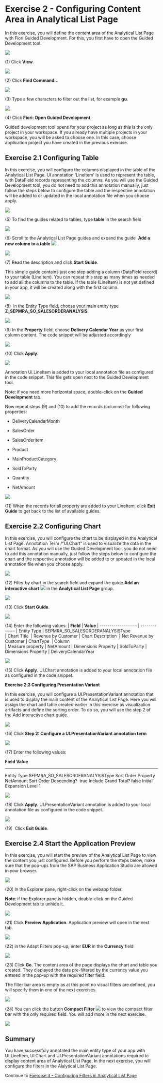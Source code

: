 Exercise 2 - Configuring Content Area in Analytical List Page
============================================================

In this exercise, you will define the content area of the Analytical List Page with Fiori Guided Development. For this, you first have to open the Guided Development tool.

![](media/image1.png)

(1) Click **View**.

![](media/image2.png)

(2) Click **Find Command...**

![](media/image3.png)

(3) Type a few characters to filter out the list, for example **gu**.

![](media/image4.png)

(4) Click **Fiori: Open Guided Development**.

Guided development tool opens for your project as long as this is the only project in your workspace. If you already have multiple projects in your workspace, you will be asked to choose one. In this case, choose application project you have created in the previous exercise.

Exercise 2.1 Configuring Table
------------------------------

In this exercise, you will configure the columns displayed in the table of the Analytical List Page. UI annotation 'LineItem' is used to represent the table, with DataField records representing the columns. As you will use the Guided Development tool, you do not need to add this annotation manually, just follow the steps below to configure the table and the respective annotation will be added to or updated in the local annotation file when you choose apply.

![](media/image5.png)

(5) To find the guides related to tables, type **table** in the search field

![](media/image6.png)

(6) Scroll to the Analytical List Page guides and expand the guide  **Add a new column to a table** ![](media/image7.png) .

![](media/image8.png)

(7) Read the description and click **Start Guide**.

This simple guide contains just one step adding a column (DataField record) to your table (LineItem). You can repeat this step as many times as needed to add all the columns to the table. If the table (LineItem) is not yet defined in your app, it will be created along with the first column.

![](media/image9.png)

(8)  In the Entity Type field, choose your main entity type **Z_SEPMRA_SO_SALESORDERANALYSIS**.

![](media/image10.png)

(9) In the **Property** field, choose **Delivery Calendar Year** as your first column content. The code snippet will be adjusted accordingly

![](media/image11.png)

(10) Click **Apply**.

![](media/image12.png)

Annotation UI.LineItem is added to your local annotation file as configured in the code snippet. This file gets open next to the Guided Development tool.

Note: if you need more horizontal space, double-click on the **Guided Development** tab.

Now repeat steps (9) and (10) to add the records (columns) for following properties:

-   DeliveryCalendarMonth

-   SalesOrder

-   SalesOrderItem

-   Product

-   MainProductCategory

-   SoldToParty

-   Quantity

-   NetAmount

![](media/image13.png)

(11) When the records for all property are added to your LineItem, click **Exit Guide** to get back to the list of available guides.

Exercise 2.2 Configuring Chart 
------------------------------

In this exercise, you will configure the chart to be displayed in the Analytical List Page. Annotation Term /"UI.Chart\" is used to visualize the data in the chart format. As you will use the Guided Development tool, you do not need to add this annotation manually, just follow the steps below to configure the chart and the respective annotation will be added to or updated in the local annotation file when you choose apply.

![](media/image14.png)

(12) Filter by chart in the search field and expand the guide **Add an interactive chart** ![](media/image15.png) in the **Analytical List Page** group.

![](media/image16.png)

(13) Click **Start Guide**.

![](media/image17.png)

(14) Enter the following values:
| **Field**           | **Value** 
| ------------------- | ------------- 
| Entity Type         | SEPMRA_SO_SALESORDERANALYSISType  
| Chart Title         | Revenue by Customer
| Chart Description   | Net Revenue by Customer 
| ChartType           | Column  
| Measure property    | NetAmount
| Dimensions Property | SoldToParty
| Dimensions Property | DeliveryCalendarYear


![](media/image18.png)

(15) Click **Apply**. UI.Chart annotation is added to your local annotation file as configured in the code snippet.

**Exercise 2.3 Configuring Presentation Variant**

In this exercise, you will configure a UI.PresentationVariant annotation that is used to display the main content of the Analytical List Page. Here you will assign the chart and table created earlier in this exercise as visualization artifacts and define the sorting order. To do so, you will use the step 2 of the Add interactive chart guide.

![](media/image19.png)

(16) Click **Step 2: Configure a UI.PresentationVariant annotation term**

![](media/image20.png)

(17) Enter the following values:

  **Field**                 **Value**
  ------------------------- ----------------------------------
  Entity Type               SEPMRA_SO_SALESORDERANALYSISType
  Sort Order Property       NetAmount
  Sort Order Descending?    true
  Include Grand Total?      false
  Initial Expansion Level   1

![](media/image21.png)

(18) Click **Apply**. UI.PresentationVariant annotation is added to your local annotation file as configured in the code snippet.

![](media/image22.png)

(19)  Click **Exit Guide**.

Exercise 2.4 Start the Application Preview
------------------------------------------

In this exercise, you will start the preview of the Analytical List Page to view the content you just configured. Before you perform the steps below, make sure that the pop-ups from the SAP Business Application Studio are allowed in your browser.

![](media/image23.png)

(20) In the Explorer pane, right-click on the webapp folder.

**Note**: if the Explorer pane is hidden, double-click on the Guided Development tab to unhide it.

![](media\image24.png)

(21) Click **Preview Application**. Application preview will open in the next tab.

![](media/image25.png)

(22) in the Adapt Filters pop-up, enter **EUR** in the **Currency** field

![](media/image26.png)

(23) Click **Go**. The content area of the page displays the chart and table you created. They displayed the data pre-filtered by the currency value you entered in the pop-up with the required filter field.

The filter bar area is empty as at this point no visual filters are defined, you will specify them in one of the next exercises.

![](media/image27.png)

(24) You can click the button **Compact Filter** ![](media/image28.png) to view the compact filter bar with the only required field. You will add more in the next exercise.

![](media/image29.png)

Summary
-------

You have successfuly annotated the main entity type of your app with UI.LineItem, UI.Chart and UI.PresentationVariant annotations required to display content area of Analytical List Page. In the next exercise, you will configure the filters in the Alalytical List Page. 

Continue to [Exercise 3 - Configuring Filters in Analytical List Page](../ex3/README.md)
